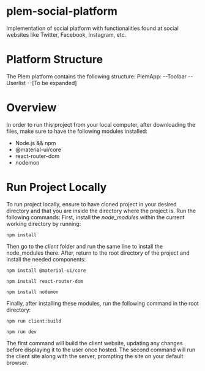 # plem-social-platform
Implementation of social platform with functionalities found at social websites like Twitter, Facebook, Instagram, etc.

# Platform Structure
The Plem platform contains the following structure:
  PlemApp:
  --Toolbar
  --Userlist
  --[To be expanded]

# Overview
In order to run this project from your local computer, after downloading the files, make sure to have the following modules installed:
  - Node.js && npm
  - @material-ui/core
  - react-router-dom
  - nodemon

# Run Project Locally
To run project locally, ensure to have cloned project in your desired directory and that you are inside the directory where the project
is. Run the following commands:
First, install the *node_modules* within the current working directory by running:
```
npm install
```
Then go to the *client* folder and run the same line to install the node_modules there.
After, return to the root directory of the project and install the needed components:
```
npm install @material-ui/core
```
```
npm install react-router-dom
```
```
npm install nodemon
```
Finally, after installing these modules, run the following command in the root directory:
```
npm run client:build
```
```
npm run dev
```
The first command will build the client website, updating any changes before displaying it to the user once hosted.
The second command will run the client site along with the server, prompting the site on your default browser.

